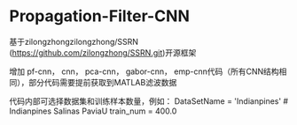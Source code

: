 # Propagation-Filter-CNN
基于zilongzhongzilongzhong/SSRN (https://github.com/zilongzhong/SSRN.git)开源框架

增加 pf-cnn， cnn， pca-cnn， gabor-cnn， emp-cnn代码（所有CNN结构相同），部分代码需要提前获取到MATLAB滤波数据

代码内部可选择数据集和训练样本数量，例如：
DataSetName = 'Indianpines'  # Indianpines  Salinas  PaviaU
train_num = 400.0

